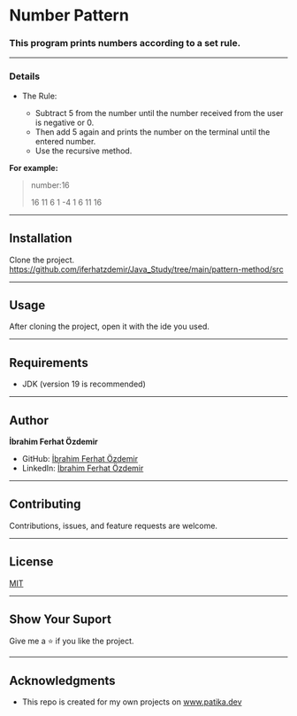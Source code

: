 # Number Pattern
### This program prints numbers according to a set rule.

---
### Details
* The Rule:

    * Subtract 5 from the number until the number received from the
      user is negative or 0.
    * Then add 5 again and prints the number on the terminal until
      the entered number.
    * Use the recursive method.

**For example:**
> number:16
>
> 16  11 6 1 -4 1 6 11 16

---






## Installation
Clone the project.
https://github.com/iferhatzdemir/Java_Study/tree/main/pattern-method/src

---

## Usage
After cloning the project, open it with the ide you used.

---

## Requirements
* JDK (version 19 is recommended)

---

## Author
**İbrahim Ferhat Özdemir**

* GitHub: [İbrahim Ferhat Özdemir](https://github.com/iferhatzdemir)
* LinkedIn: [İbrahim Ferhat Özdemir](https://www.linkedin.com/in/ibrahim-ferhat-%C3%B6zdemir-4304b4139/
  )
---

## Contributing
Contributions, issues, and feature requests are welcome.

---

## License

[MIT](https://choosealicense.com/licenses/mit/)

---

## Show Your Suport
Give me a &#11088; if you like the project.

---

## Acknowledgments
* This repo is created for my own projects on www.patika.dev